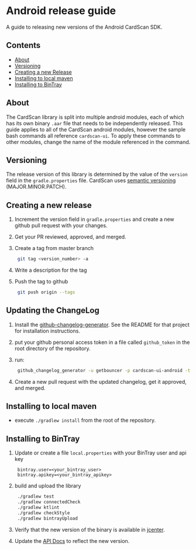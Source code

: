 # Android release guide

A guide to releasing new versions of the Android CardScan SDK.

## Contents

* [About](android-release-guide.md#about)
* [Versioning](android-release-guide.md#versioning)
* [Creating a new Release](android-release-guide.md#creating-a-new-release)
* [Installing to local maven](android-release-guide.md#installing-to-local-maven)
* [Installing to BinTray](android-release-guide.md#installing-to-bintray)

## About

The CardScan library is split into multiple android modules, each of which has its own binary `.aar` file that needs to be independently released. This guide applies to all of the CardScan android modules, however the sample bash commands all reference `cardscan-ui`. To apply these commands to other modules, change the name of the module referenced in the command.

## Versioning

The release version of this library is determined by the value of the `version` field in the `gradle.properties` file. CardScan uses [semantic versioning](https://semver.org/) \(MAJOR.MINOR.PATCH\).

## Creating a new release

1. Increment the version field in `gradle.properties` and create a new github pull request with your changes.
2. Get your PR reviewed, approved, and merged.
3. Create a tag from master branch

   ```bash
    git tag <version_number> -a
   ```

4. Write a description for the tag
5. Push the tag to github

   ```bash
    git push origin --tags
   ```

## Updating the ChangeLog

1. Install the [github-changelog-generator](https://github.com/github-changelog-generator/github-changelog-generator). See the README for that project for installation instructions.
2. put your github personal access token in a file called `github_token` in the root directory of the repository.
3. run:

   ```bash
    github_changelog_generator -u getbouncer -p cardscan-ui-android -t `cat github_token`
   ```

4. Create a new pull request with the updated changelog, get it approved, and merged.

## Installing to local maven

* execute `./gradlew install` from the root of the repository.

## Installing to BinTray

1. Update or create a file `local.properties` with your BinTray user and api key

   ```text
    bintray.user=<your_bintray_user>
    bintray.apikey=<your_bintray_apikey>
   ```

2. build and upload the library

   ```bash
    ./gradlew test
    ./gradlew connectedCheck
    ./gradlew ktlint
    ./gradlew checkStyle
    ./gradlew bintrayUpload
   ```

3. Verify that the new version of the binary is available in [jcenter](https://jcenter.bintray.com/com/getbouncer/).
4. Update the [API Docs](https://github.com/getbouncer/apidocs) to reflect the new version.

